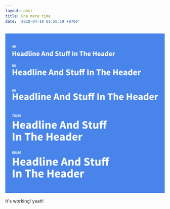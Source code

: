 ```yaml
---
layout: post
title: One more time
date: '2018-04-18 01:50:19 +0700'
---
```

![imagenya](/img/uploads/tes-ig-fontsize-headings.png)

It's working! yeah!
